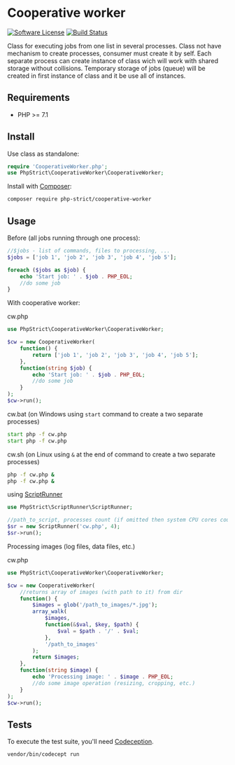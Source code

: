 # Cooperative worker

[![Software License][ico-license]](LICENSE.txt)
[![Build Status][ico-travis]][link-travis]

Class for executing jobs from one list in several processes.
Class not have mechanism to create processes, consumer must create it by self.
Each separate process can create instance of class wich will work with shared storage without collisions.
Temporary storage of jobs (queue) will be created in first instance of class and it be use all of instances.

## Requirements

*   PHP >= 7.1

## Install

Use class as standalone:

```php
require 'CooperativeWorker.php';
use PhpStrict\CooperativeWorker\CooperativeWorker;
```

Install with [Composer](http://getcomposer.org):
    
```bash
composer require php-strict/cooperative-worker
```

## Usage

Before (all jobs running through one process):

```php
//$jobs - list of commands, files to processing, ...
$jobs = ['job 1', 'job 2', 'job 3', 'job 4', 'job 5'];

foreach ($jobs as $job) {
    echo 'Start job: ' . $job . PHP_EOL;
    //do some job
}
```

With cooperative worker:

cw.php

```php
use PhpStrict\CooperativeWorker\CooperativeWorker;

$cw = new CooperativeWorker(
    function() {
        return ['job 1', 'job 2', 'job 3', 'job 4', 'job 5'];
    }, 
    function(string $job) {
        echo 'Start job: ' . $job . PHP_EOL;
        //do some job
    }
);
$cw->run();
```

cw.bat (on Windows using `start` command to create a two separate processes)

```bat
start php -f cw.php
start php -f cw.php
```

cw.sh (on Linux using `&` at the end of command to create a two separate processes)

```sh
php -f cw.php &
php -f cw.php &
```

using [ScriptRunner](https://github.com/php-strict/script-runner)

```php
use PhpStrict\ScriptRunner\ScriptRunner;

//path_to_script, processes count (if omitted then system CPU cores count will be used) 
$sr = new ScriptRunner('cw.php', 4);
$sr->run();
```

Processing images (log files, data files, etc.)

cw.php

```php
use PhpStrict\CooperativeWorker\CooperativeWorker;

$cw = new CooperativeWorker(
    //returns array of images (with path to it) from dir
    function() {
        $images = glob('/path_to_images/*.jpg');
        array_walk(
            $images, 
            function(&$val, $key, $path) {
                $val = $path . '/' . $val;
            }, 
            '/path_to_images'
        );
        return $images;
    }, 
    function(string $image) {
        echo 'Processing image: ' . $image . PHP_EOL;
        //do some image operation (resizing, cropping, etc.)
    }
);
$cw->run();
```

## Tests

To execute the test suite, you'll need [Codeception](https://codeception.com/).

```bash
vendor/bin/codecept run
```

[ico-license]: https://img.shields.io/badge/license-GPL-brightgreen.svg?style=flat-square
[ico-travis]: https://img.shields.io/travis/php-strict/struct/master.svg?style=flat-square
[link-travis]: https://travis-ci.org/php-strict/struct
